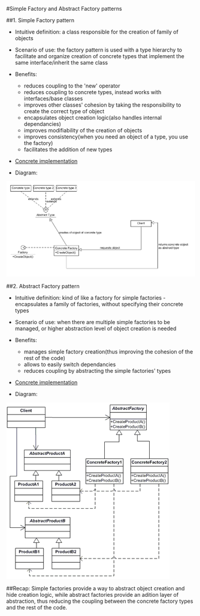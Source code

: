#Simple Factory and Abstract Factory patterns

##1. Simple Factory pattern
+ Intuitive definition: a class responsible for the creation of family of objects
+ Scenario of use: the factory pattern is used with a type hierarchy to facilitate and organize creation of concrete types that implement the same interface/inherit the same class
+ Benefits:
  - reduces coupling to the 'new' operator
  - reduces coupling to concrete types, instead works with interfaces/base classes
  - improves other classes' cohesion by taking the responsibility to create the correct type of object
  - encapsulates object creation logic(also handles internal dependancies)
  - improves modifiability of the creation of objects
  - improves consistency(when you need an object of a type, you use the factory)
  - facilitates the addition of new types

+ [Concrete implementation](./CharacterFactory/CharacterFactory.cs)

+ Diagram:

![Simple factory uml diagram](./SimpleFactory.png)


##2. Abstract Factory pattern
+ Intuitive definition: kind of like a factory for simple factories - encapsulates a family of factories, without specifying their concrete types
+ Scenario of use: when there are multiple simple factories to be managed, or higher abstraction level of object creation is needed
+ Benefits:
  - manages simple factory creation(thus improving the cohesion of the rest of the code)
  - allows to easily switch dependancies
  - reduces coupling by abstracting the simple factories' types

+ [Concrete implementation](./AbstractFactory.cs)

+ Diagram:

![Abstract factory uml diagram](./AbstractFactory.png)

##Recap:
Simple factories provide a way to abstract object creation and hide creation logic,
while abstract factories provide an adition layer of abstraction, thus reducing the coupling between the concrete factory types and the rest of the code.